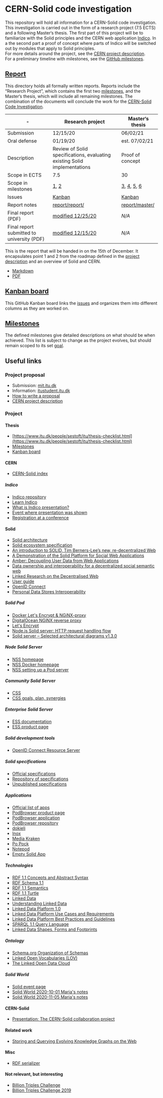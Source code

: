 # CERN-Solid code investigation

This repository will hold all information for a CERN-Solid code investigation. This investigation is carried out in the form of a research project (7.5 ECTS) and a following Master‘s thesis.
The first part of this project will be to familiarize with the Solid principles and the CERN web application [Indico](https://github.com/indico/indico/).
In a the second part a proof of concept where parts of Indico will be switched out by modules that apply to Solid principles.\
For more details around the project, see the [CERN project description](https://it-student-projects.web.cern.ch/projects/cern-solid-code-investigation).\
For a preliminary timeline with milestones, see the [GitHub milestones](https://github.com/janschill/uni-research_project/milestones?direction=asc&sort=due_date&state=open).

## [Report](https://github.com/janschill/uni-research_project/blob/main/report/)

This directory holds all formally written reports. Reports include the “Research Project”, which contains the first two [milestones](https://it-student-projects.web.cern.ch/projects/cern-solid-code-investigation), and the Master‘s thesis, which will include all remaining milestones. The combination of the documents will conclude the work for the [CERN-Solid Code Investigation](https://it-student-projects.web.cern.ch/projects/cern-solid-code-investigation).

|-| Research project | Master‘s thesis |
| - | - | - |
| Submission | 12/15/20 | 06/02/21 |
| Oral defense | 01/19/20 | est. 07/02/21 |
| Description | Review of Solid specifications, evaluating existing Solid implementations | Proof of concept |
| Scope in ECTS | 7.5 | 30 |
| Scope in milestones | [1](https://github.com/janschill/uni-research_project/milestones/2/), [2](https://github.com/janschill/uni-research_project/milestone/3) | [3](https://github.com/janschill/uni-research_project/milestone/14), [4](https://github.com/janschill/uni-research_project/milestone/15), [5](https://github.com/janschill/uni-research_project/milestone/16), [6](https://github.com/janschill/uni-research_project/milestone/17) |
| Issues | [Kanban](https://github.com/janschill/uni-research_project/projects/1) | [Kanban](https://github.com/janschill/uni-research_project/projects/2) |
| Report notes | [report/report/](https://github.com/janschill/uni-research_project/tree/main/report/report) | [report/master/](https://github.com/janschill/uni-research_project/tree/main/report/master) |
| Final report (PDF) | [modified 12/25/20](https://github.com/janschill/uni-research_project/blob/main/report/report.pdf) | *N/A* |
| Final report submitted to university (PDF) | [modified 12/15/20](https://github.com/janschill/uni-research_project/blob/main/report/report-submitted-to-university.pdf) | *N/A* |

This is the report that will be handed in on the 15th of December. It encapsulates point 1 and 2 from the roadmap defined in the [project description](https://it-student-projects.web.cern.ch/projects/cern-solid-code-investigation) and an overview of Solid and CERN.

* [Markdown](https://github.com/janschill/uni-research_project/blob/main/report/report.md)
* [PDF](https://github.com/janschill/uni-research_project/blob/main/report/report.pdf)

## [Kanban board](https://github.com/janschill/uni-research_project/projects/1)

This GitHub Kanban board links the [issues]() and organizes them into different columns as they are worked on.

## [Milestones](https://github.com/janschill/uni-research_project/milestones?direction=asc&sort=due_date&state=open)

The defined milestones give detailed descriptions on what should be when achieved. This list is subject to change as the project evolves, but should remain scoped to its set [goal](https://it-student-projects.web.cern.ch/projects/cern-solid-code-investigation).

## Useful links

### Project proposal

- Submission: [mit.itu.dk](mit.itu.dk)
- Information: [itustudent.itu.dk](https://itustudent.itu.dk/study-administration/project-work/register-for-the-project)
- [How to write a proposal](https://dasya.itu.dk/for-students/howto/proposal/)
- [CERN project description](https://it-student-projects.web.cern.ch/projects/cern-solid-code-investigation)

### Project

#### Thesis

- [https://www.itu.dk/people/sestoft/itu/thesis-checklist.html](https://www.itu.dk/people/sestoft/itu/thesis-checklist.html)
- [Milestones](https://github.com/janschill/uni-research_project/milestones?direction=asc&sort=due_date&state=open)
- [Kanban board](https://github.com/janschill/uni-research_project/projects/1)

#### CERN

- [CERN-Solid index](https://indico.cern.ch/category/11962/)

##### Indico

- [Indico repository](https://github.com/indico/indico)
- [Learn Indico](https://indico.docs.cern.ch/)
- [What is Indico presentation?](https://pferreir.github.io/indico-presentations/20200207-solid-brainstorming/)
- [Event where presentation was shown](https://indico.cern.ch/event/866085/)
- [Registration at a conference](https://indico.docs.cern.ch/conferences/registration/)

#### Solid

- [Solid architecture](https://rubenverborgh.github.io/solid-server-architecture/solid-architecture-v1-3-0.pdf)
- [Solid ecosystem specification](https://solid.github.io/specification/)
- [An introduction to SOLID, Tim Berners-Lee’s new, re-decentralized Web](https://www.freecodecamp.org/news/an-introduction-to-solid-tim-berners-lees-new-re-decentralized-web-25d6b78c523b/)
- [A Demonstration of the Solid Platform for Social Web Applications](http://gdac.uqam.ca/WWW2016-Proceedings/companion/p223.pdf)
- [Amber: Decoupling User Data from Web Applications](https://pdos.csail.mit.edu/papers/amber:hotos15.pdf)
- [Data ownership and interoperability for a decentralized social semantic web](https://tel.archives-ouvertes.fr/tel-00917965/document)
- [Linked Research on the Decentralised Web](https://csarven.ca/linked-research-decentralised-web)
- [User guide](https://github.com/solid/userguide)
- [OpenID Connect](https://openid.net/connect/)
- [Personal Data Stores Interoperability](https://pdsinterop.org)

##### Solid Pod

- [Docker Let's Encrypt & NGiNX-proxy](https://github.com/nginx-proxy/docker-letsencrypt-nginx-proxy-companion)
- [DigitalOcean NGiNX reverse proxy](https://www.digitalocean.com/community/tutorials/how-to-configure-nginx-as-a-web-server-and-reverse-proxy-for-apache-on-one-ubuntu-20-04-server)
- [Let's Encrypt](https://letsencrypt.org/getting-started/)
- [Node.js Solid server: HTTP request handling flow](https://github.com/solid/solid-architecture/blob/master/server/request-flow.md)
- [Solid server – Selected architectural diagrams v1.3.0](https://rubenverborgh.github.io/solid-server-architecture/solid-architecture-v1-3-0.pdf)

##### Node Solid Server

- [NSS homepage](https://github.com/solid/node-solid-server)
- [NSS Docker homepage](https://github.com/angelo-v/docker-solid-server)
- [NSS setting up a Pod server](https://solidproject.org/for-developers/pod-server)

##### Community Solid Server

- [CSS](https://github.com/solid/community-server/)
- [CSS goals, plan, synergies](https://rubenverborgh.github.io/Solid-World-August-2020/#)

##### Enterprise Solid Server

- [ESS documentation](https://docs.inrupt.com/ess/)
- [ESS product page](https://inrupt.com/products/enterprise-solid-server/)

##### Solid development tools

- [OpenID Connect Resource Server](https://github.com/solid/oidc-rs)

##### Solid specifications

- [Official specifications](https://solid.github.io/specification/)
- [Repository of specifications](https://github.com/solid/specification/)
- [Unpublished specifications](https://github.com/solid/solid-spec/)

##### Applications

- [Official list of apps](https://solidproject.org/use-solid/apps)
- [PodBrowser product page](https://inrupt.com/products/podbrowser/)
- [PodBrowser application](https://podbrowser.inrupt.com/)
- [PodBrowser repository](https://github.com/inrupt/pod-browser)
- [dokieli](https://dokie.li/)
- [Inox](https://www.inox.app/)
- [Media Kraken](https://noeldemartin.github.io/media-kraken/login)
- [Po Pock](https://scenaristeur.github.io/solid-vue-panes/)
- [Notepod](https://gitlab.com/vincenttunru/notepod)
- [Empty Solid App](https://github.com/michielbdejong/empty-solid-app)

##### Technologies

- [RDF 1.1 Concepts and Abstract Syntax](https://www.w3.org/TR/2014/REC-rdf11-concepts-20140225/)
- [RDF Schema 1.1](https://www.w3.org/TR/rdf-schema/)
- [RDF 1.1 Semantics](https://www.w3.org/TR/2014/REC-rdf11-mt-20140225/#bib-RDF11-CONCEPTS)
- [RDF 1.1 Turtle](https://www.w3.org/TR/2014/REC-turtle-20140225/)
- [Linked Data](https://www.w3.org/DesignIssues/LinkedData.html)
- [Understanding Linked Data](http://computingjoy.com/blog/2016/09/26/understanding-linked-data/)
- [Linked Data Platform 1.0](https://www.w3.org/TR/ldp/)
- [Linked Data Platform Use Cases and Requirements](https://www.w3.org/TR/ldp-ucr/)
- [Linked Data Platform Best Practices and Guidelines](https://www.w3.org/TR/ldp-bp/)
- [SPARQL 1.1 Query Language](https://www.w3.org/TR/sparql11-query/)
- [Linked Data Shapes, Forms and Footprints](https://www.w3.org/DesignIssues/Footprints.html)

##### Ontology

- [Schema.org Organization of Schemas](https://schema.org/docs/schemas.html)
- [Linked Open Vocabularies (LOV)](https://lov.linkeddata.es/dataset/lov)
- [The Linked Open Data Cloud](https://lod-cloud.net/)

##### Solid World

- [Solid event page](https://solidproject.org/events)
- [Solid World 2020-10-01 Maria's notes](https://codimd.web.cern.ch/s/SJIriOm8D#)
- [Solid World 2020-11-05 Maria's notes](https://codimd.web.cern.ch/s/LXhE5VyrO#)

#### CERN-Solid

- [Presentation: The CERN-Solid collaboration project](https://indico.cern.ch/event/883268/contributions/3995749/)

#### Related work

- [Storing and Querying Evolving Knowledge Graphs on the Web](https://phd.rubensworks.net/)

#### Misc

- [RDF serializer](http://www.ldf.fi/service/rdf-serializer)

#### Not relevant, but interesting

- [Billion Triples Challenge](http://km.aifb.kit.edu/projects/btc-2014/)
- [Billion Triples Challenge 2019](https://zenodo.org/record/2634588)
